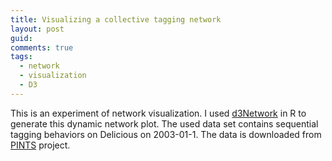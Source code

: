 ```yaml
---
title: Visualizing a collective tagging network
layout: post
guid: 
comments: true
tags:
  - network
  - visualization
  - D3
---
```


This is an experiment of network visualization. I used [d3Network](http://christophergandrud.github.io/d3Network/) in R to generate this dynamic network plot. The used data set contains sequential tagging behaviors on Delicious on 2003-01-1. The data is downloaded from [PINTS](http://www.uni-koblenz-landau.de/koblenz/fb4/AGStaab/Research/DataSets/PINTSExperimentsDataSets/index_html) project. 

<body>
 <style> 
.link {  
stroke: #666;
opacity: 0.9;
stroke-width: 1.5px; 
} 
.node circle { 
stroke: #fff; 
opacity: 0.9;
stroke-width: 1.5px; 
} 
.node:not(:hover) .nodetext {
display: none;
}
text { 
font: 7px serif; 
opacity: 0.9;
pointer-events: none; 
} 
</style> 

<script src=http://d3js.org/d3.v3.min.js></script>

<script> 
 var links = [ { "source" : 0, "target" : 0, "value" : 5 }, { "source" : 0, "target" : 4, "value" : 1 }, { "source" : 0, "target" : 8, "value" : 1 }, { "source" : 0, "target" : 10, "value" : 1 }, { "source" : 0, "target" : 11, "value" : 3 }, { "source" : 0, "target" : 12, "value" : 1 }, { "source" : 0, "target" : 17, "value" : 2 }, { "source" : 0, "target" : 19, "value" : 1 }, { "source" : 0, "target" : 22, "value" : 1 }, { "source" : 0, "target" : 23, "value" : 1 }, { "source" : 0, "target" : 26, "value" : 1 }, { "source" : 0, "target" : 30, "value" : 3 }, { "source" : 0, "target" : 34, "value" : 2 }, { "source" : 0, "target" : 36, "value" : 1 }, { "source" : 0, "target" : 44, "value" : 1 }, { "source" : 0, "target" : 45, "value" : 4 }, { "source" : 0, "target" : 46, "value" : 4 }, { "source" : 0, "target" : 47, "value" : 1 }, { "source" : 0, "target" : 48, "value" : 2 }, { "source" : 0, "target" : 50, "value" : 2 }, { "source" : 0, "target" : 56, "value" : 5 }, { "source" : 1, "target" : 11, "value" : 1 }, { "source" : 1, "target" : 36, "value" : 1 }, { "source" : 1, "target" : 45, "value" : 1 }, { "source" : 2, "target" : 30, "value" : 1 }, { "source" : 2, "target" : 44, "value" : 1 }, { "source" : 2, "target" : 45, "value" : 2 }, { "source" : 3, "target" : 58, "value" : 1 }, { "source" : 4, "target" : 0, "value" : 2 }, { "source" : 4, "target" : 10, "value" : 2 }, { "source" : 4, "target" : 12, "value" : 1 }, { "source" : 4, "target" : 25, "value" : 1 }, { "source" : 4, "target" : 46, "value" : 1 }, { "source" : 4, "target" : 59, "value" : 1 }, { "source" : 5, "target" : 34, "value" : 1 }, { "source" : 5, "target" : 44, "value" : 1 }, { "source" : 6, "target" : 11, "value" : 2 }, { "source" : 6, "target" : 19, "value" : 3 }, { "source" : 6, "target" : 23, "value" : 2 }, { "source" : 6, "target" : 46, "value" : 1 }, { "source" : 6, "target" : 48, "value" : 1 }, { "source" : 6, "target" : 56, "value" : 1 }, { "source" : 7, "target" : 0, "value" : 1 }, { "source" : 7, "target" : 9, "value" : 1 }, { "source" : 7, "target" : 30, "value" : 1 }, { "source" : 7, "target" : 45, "value" : 1 }, { "source" : 8, "target" : 7, "value" : 1 }, { "source" : 8, "target" : 14, "value" : 1 }, { "source" : 8, "target" : 56, "value" : 2 }, { "source" : 9, "target" : 0, "value" : 1 }, { "source" : 9, "target" : 8, "value" : 1 }, { "source" : 9, "target" : 30, "value" : 1 }, { "source" : 9, "target" : 44, "value" : 2 }, { "source" : 9, "target" : 45, "value" : 2 }, { "source" : 9, "target" : 56, "value" : 1 }, { "source" : 10, "target" : 0, "value" : 2 }, { "source" : 10, "target" : 4, "value" : 1 }, { "source" : 10, "target" : 9, "value" : 1 }, { "source" : 10, "target" : 11, "value" : 1 }, { "source" : 10, "target" : 17, "value" : 2 }, { "source" : 10, "target" : 23, "value" : 1 }, { "source" : 10, "target" : 44, "value" : 3 }, { "source" : 10, "target" : 45, "value" : 5 }, { "source" : 10, "target" : 46, "value" : 1 }, { "source" : 10, "target" : 56, "value" : 3 }, { "source" : 11, "target" : 0, "value" : 2 }, { "source" : 11, "target" : 1, "value" : 1 }, { "source" : 11, "target" : 6, "value" : 1 }, { "source" : 11, "target" : 9, "value" : 1 }, { "source" : 11, "target" : 10, "value" : 2 }, { "source" : 11, "target" : 12, "value" : 1 }, { "source" : 11, "target" : 34, "value" : 2 }, { "source" : 11, "target" : 46, "value" : 3 }, { "source" : 11, "target" : 47, "value" : 1 }, { "source" : 12, "target" : 11, "value" : 1 }, { "source" : 12, "target" : 17, "value" : 1 }, { "source" : 12, "target" : 33, "value" : 1 }, { "source" : 12, "target" : 37, "value" : 1 }, { "source" : 12, "target" : 44, "value" : 1 }, { "source" : 12, "target" : 48, "value" : 1 }, { "source" : 12, "target" : 56, "value" : 1 }, { "source" : 13, "target" : 11, "value" : 1 }, { "source" : 13, "target" : 46, "value" : 1 }, { "source" : 13, "target" : 50, "value" : 1 }, { "source" : 14, "target" : 0, "value" : 1 }, { "source" : 14, "target" : 14, "value" : 1 }, { "source" : 14, "target" : 22, "value" : 1 }, { "source" : 14, "target" : 36, "value" : 2 }, { "source" : 14, "target" : 44, "value" : 1 }, { "source" : 14, "target" : 45, "value" : 2 }, { "source" : 14, "target" : 47, "value" : 1 }, { "source" : 14, "target" : 56, "value" : 1 }, { "source" : 15, "target" : 60, "value" : 1 }, { "source" : 16, "target" : 61, "value" : 1 }, { "source" : 17, "target" : 0, "value" : 3 }, { "source" : 17, "target" : 1, "value" : 1 }, { "source" : 17, "target" : 6, "value" : 1 }, { "source" : 17, "target" : 8, "value" : 1 }, { "source" : 17, "target" : 9, "value" : 1 }, { "source" : 17, "target" : 10, "value" : 2 }, { "source" : 17, "target" : 17, "value" : 2 }, { "source" : 17, "target" : 21, "value" : 1 }, { "source" : 17, "target" : 31, "value" : 1 }, { "source" : 17, "target" : 36, "value" : 2 }, { "source" : 17, "target" : 46, "value" : 1 }, { "source" : 17, "target" : 47, "value" : 1 }, { "source" : 17, "target" : 62, "value" : 1 }, { "source" : 17, "target" : 81, "value" : 0.01 }, { "source" : 18, "target" : 63, "value" : 1 }, { "source" : 19, "target" : 5, "value" : 1 }, { "source" : 19, "target" : 6, "value" : 1 }, { "source" : 19, "target" : 10, "value" : 3 }, { "source" : 19, "target" : 21, "value" : 1 }, { "source" : 19, "target" : 34, "value" : 1 }, { "source" : 19, "target" : 36, "value" : 1 }, { "source" : 19, "target" : 47, "value" : 5 }, { "source" : 20, "target" : 3, "value" : 1 }, { "source" : 21, "target" : 0, "value" : 1 }, { "source" : 21, "target" : 17, "value" : 1 }, { "source" : 21, "target" : 45, "value" : 2 }, { "source" : 21, "target" : 50, "value" : 1 }, { "source" : 22, "target" : 14, "value" : 1 }, { "source" : 22, "target" : 17, "value" : 1 }, { "source" : 22, "target" : 22, "value" : 1 }, { "source" : 22, "target" : 26, "value" : 1 }, { "source" : 22, "target" : 45, "value" : 1 }, { "source" : 23, "target" : 10, "value" : 1 }, { "source" : 23, "target" : 46, "value" : 1 }, { "source" : 23, "target" : 47, "value" : 2 }, { "source" : 24, "target" : 64, "value" : 1 }, { "source" : 25, "target" : 19, "value" : 1 }, { "source" : 25, "target" : 45, "value" : 1 }, { "source" : 25, "target" : 48, "value" : 1 }, { "source" : 25, "target" : 50, "value" : 2 }, { "source" : 26, "target" : 36, "value" : 1 }, { "source" : 26, "target" : 46, "value" : 1 }, { "source" : 27, "target" : 17, "value" : 1 }, { "source" : 28, "target" : 65, "value" : 1 }, { "source" : 29, "target" : 19, "value" : 1 }, { "source" : 30, "target" : 0, "value" : 3 }, { "source" : 30, "target" : 2, "value" : 1 }, { "source" : 30, "target" : 9, "value" : 1 }, { "source" : 30, "target" : 31, "value" : 1 }, { "source" : 30, "target" : 47, "value" : 3 }, { "source" : 31, "target" : 0, "value" : 1 }, { "source" : 31, "target" : 19, "value" : 1 }, { "source" : 31, "target" : 44, "value" : 1 }, { "source" : 31, "target" : 50, "value" : 1 }, { "source" : 32, "target" : 28, "value" : 1 }, { "source" : 33, "target" : 21, "value" : 1 }, { "source" : 33, "target" : 66, "value" : 1 }, { "source" : 34, "target" : 0, "value" : 1 }, { "source" : 34, "target" : 4, "value" : 2 }, { "source" : 34, "target" : 12, "value" : 1 }, { "source" : 34, "target" : 45, "value" : 2 }, { "source" : 34, "target" : 46, "value" : 1 }, { "source" : 34, "target" : 56, "value" : 1 }, { "source" : 35, "target" : 45, "value" : 1 }, { "source" : 36, "target" : 1, "value" : 1 }, { "source" : 36, "target" : 6, "value" : 1 }, { "source" : 36, "target" : 10, "value" : 1 }, { "source" : 36, "target" : 11, "value" : 1 }, { "source" : 36, "target" : 14, "value" : 1 }, { "source" : 36, "target" : 17, "value" : 1 }, { "source" : 36, "target" : 19, "value" : 1 }, { "source" : 36, "target" : 37, "value" : 1 }, { "source" : 36, "target" : 45, "value" : 2 }, { "source" : 36, "target" : 46, "value" : 1 }, { "source" : 36, "target" : 47, "value" : 1 }, { "source" : 36, "target" : 48, "value" : 1 }, { "source" : 36, "target" : 56, "value" : 2 }, { "source" : 37, "target" : 37, "value" : 1 }, { "source" : 37, "target" : 46, "value" : 2 }, { "source" : 38, "target" : 38, "value" : 2 }, { "source" : 38, "target" : 42, "value" : 1 }, { "source" : 38, "target" : 67, "value" : 1 }, { "source" : 38, "target" : 81, "value" : 0.04 }, { "source" : 39, "target" : 41, "value" : 1 }, { "source" : 39, "target" : 54, "value" : 1 }, { "source" : 40, "target" : 68, "value" : 1 }, { "source" : 41, "target" : 39, "value" : 1 }, { "source" : 42, "target" : 38, "value" : 2 }, { "source" : 42, "target" : 42, "value" : 1 }, { "source" : 43, "target" : 55, "value" : 1 }, { "source" : 44, "target" : 0, "value" : 5 }, { "source" : 44, "target" : 6, "value" : 1 }, { "source" : 44, "target" : 10, "value" : 3 }, { "source" : 44, "target" : 12, "value" : 1 }, { "source" : 44, "target" : 14, "value" : 1 }, { "source" : 44, "target" : 25, "value" : 2 }, { "source" : 44, "target" : 47, "value" : 1 }, { "source" : 44, "target" : 49, "value" : 1 }, { "source" : 45, "target" : 0, "value" : 2 }, { "source" : 45, "target" : 2, "value" : 2 }, { "source" : 45, "target" : 6, "value" : 3 }, { "source" : 45, "target" : 7, "value" : 1 }, { "source" : 45, "target" : 8, "value" : 1 }, { "source" : 45, "target" : 9, "value" : 1 }, { "source" : 45, "target" : 10, "value" : 2 }, { "source" : 45, "target" : 13, "value" : 1 }, { "source" : 45, "target" : 14, "value" : 1 }, { "source" : 45, "target" : 21, "value" : 2 }, { "source" : 45, "target" : 25, "value" : 1 }, { "source" : 45, "target" : 34, "value" : 1 }, { "source" : 45, "target" : 36, "value" : 1 }, { "source" : 45, "target" : 46, "value" : 4 }, { "source" : 45, "target" : 47, "value" : 7 }, { "source" : 45, "target" : 49, "value" : 1 }, { "source" : 46, "target" : 0, "value" : 5 }, { "source" : 46, "target" : 4, "value" : 3 }, { "source" : 46, "target" : 10, "value" : 1 }, { "source" : 46, "target" : 11, "value" : 3 }, { "source" : 46, "target" : 14, "value" : 1 }, { "source" : 46, "target" : 17, "value" : 1 }, { "source" : 46, "target" : 30, "value" : 1 }, { "source" : 46, "target" : 36, "value" : 2 }, { "source" : 46, "target" : 44, "value" : 1 }, { "source" : 46, "target" : 45, "value" : 1 }, { "source" : 46, "target" : 46, "value" : 3 }, { "source" : 46, "target" : 47, "value" : 4 }, { "source" : 46, "target" : 50, "value" : 3 }, { "source" : 46, "target" : 81, "value" : 0.01 }, { "source" : 47, "target" : 5, "value" : 1 }, { "source" : 47, "target" : 7, "value" : 1 }, { "source" : 47, "target" : 11, "value" : 1 }, { "source" : 47, "target" : 13, "value" : 1 }, { "source" : 47, "target" : 14, "value" : 1 }, { "source" : 47, "target" : 17, "value" : 6 }, { "source" : 47, "target" : 19, "value" : 5 }, { "source" : 47, "target" : 30, "value" : 2 }, { "source" : 47, "target" : 31, "value" : 1 }, { "source" : 47, "target" : 44, "value" : 2 }, { "source" : 47, "target" : 45, "value" : 3 }, { "source" : 47, "target" : 46, "value" : 2 }, { "source" : 47, "target" : 47, "value" : 1 }, { "source" : 47, "target" : 48, "value" : 3 }, { "source" : 47, "target" : 56, "value" : 5 }, { "source" : 48, "target" : 0, "value" : 2 }, { "source" : 48, "target" : 6, "value" : 1 }, { "source" : 48, "target" : 10, "value" : 1 }, { "source" : 48, "target" : 12, "value" : 1 }, { "source" : 48, "target" : 14, "value" : 1 }, { "source" : 48, "target" : 34, "value" : 1 }, { "source" : 48, "target" : 36, "value" : 1 }, { "source" : 48, "target" : 47, "value" : 1 }, { "source" : 49, "target" : 44, "value" : 1 }, { "source" : 49, "target" : 45, "value" : 1 }, { "source" : 50, "target" : 0, "value" : 5 }, { "source" : 50, "target" : 2, "value" : 1 }, { "source" : 50, "target" : 13, "value" : 1 }, { "source" : 50, "target" : 22, "value" : 1 }, { "source" : 50, "target" : 31, "value" : 1 }, { "source" : 50, "target" : 47, "value" : 1 }, { "source" : 50, "target" : 51, "value" : 1 }, { "source" : 50, "target" : 81, "value" : 0.01 }, { "source" : 51, "target" : 50, "value" : 1 }, { "source" : 52, "target" : 33, "value" : 1 }, { "source" : 52, "target" : 81, "value" : 0.01 }, { "source" : 53, "target" : 69, "value" : 1 }, { "source" : 54, "target" : 24, "value" : 1 }, { "source" : 55, "target" : 16, "value" : 1 }, { "source" : 56, "target" : 0, "value" : 1 }, { "source" : 56, "target" : 6, "value" : 1 }, { "source" : 56, "target" : 7, "value" : 1 }, { "source" : 56, "target" : 9, "value" : 2 }, { "source" : 56, "target" : 10, "value" : 1 }, { "source" : 56, "target" : 12, "value" : 1 }, { "source" : 56, "target" : 14, "value" : 1 }, { "source" : 56, "target" : 22, "value" : 1 }, { "source" : 56, "target" : 25, "value" : 1 }, { "source" : 56, "target" : 29, "value" : 1 }, { "source" : 56, "target" : 35, "value" : 1 }, { "source" : 56, "target" : 36, "value" : 3 }, { "source" : 56, "target" : 46, "value" : 2 }, { "source" : 56, "target" : 47, "value" : 5 }, { "source" : 57, "target" : 70, "value" : 1 }, { "source" : 58, "target" : 81, "value" : 0.01 }, { "source" : 59, "target" : 81, "value" : 0.01 }, { "source" : 60, "target" : 81, "value" : 0.01 }, { "source" : 61, "target" : 81, "value" : 0.01 }, { "source" : 62, "target" : 81, "value" : 0.01 }, { "source" : 63, "target" : 81, "value" : 0.01 }, { "source" : 64, "target" : 81, "value" : 0.01 }, { "source" : 65, "target" : 81, "value" : 0.01 }, { "source" : 66, "target" : 81, "value" : 0.01 }, { "source" : 67, "target" : 81, "value" : 0.01 }, { "source" : 68, "target" : 81, "value" : 0.01 }, { "source" : 69, "target" : 81, "value" : 0.01 }, { "source" : 70, "target" : 81, "value" : 0.01 }, { "source" : 71, "target" : 81, "value" : 0.01 }, { "source" : 72, "target" : 81, "value" : 0.01 }, { "source" : 73, "target" : 81, "value" : 0.01 }, { "source" : 74, "target" : 81, "value" : 0.01 }, { "source" : 75, "target" : 81, "value" : 0.01 }, { "source" : 76, "target" : 81, "value" : 0.01 }, { "source" : 77, "target" : 81, "value" : 0.01 }, { "source" : 78, "target" : 81, "value" : 0.01 }, { "source" : 79, "target" : 81, "value" : 0.01 }, { "source" : 80, "target" : 4, "value" : 0.01 }, { "source" : 80, "target" : 15, "value" : 0.01 }, { "source" : 80, "target" : 17, "value" : 0.01 }, { "source" : 80, "target" : 18, "value" : 0.01 }, { "source" : 80, "target" : 20, "value" : 0.01 }, { "source" : 80, "target" : 27, "value" : 0.01 }, { "source" : 80, "target" : 32, "value" : 0.01 }, { "source" : 80, "target" : 38, "value" : 0.04 }, { "source" : 80, "target" : 39, "value" : 0.01 }, { "source" : 80, "target" : 40, "value" : 0.01 }, { "source" : 80, "target" : 42, "value" : 0.01 }, { "source" : 80, "target" : 43, "value" : 0.01 }, { "source" : 80, "target" : 46, "value" : 0.01 }, { "source" : 80, "target" : 50, "value" : 0.01 }, { "source" : 80, "target" : 52, "value" : 0.02 }, { "source" : 80, "target" : 53, "value" : 0.01 }, { "source" : 80, "target" : 57, "value" : 0.01 }, { "source" : 80, "target" : 71, "value" : 0.01 }, { "source" : 80, "target" : 72, "value" : 0.01 }, { "source" : 80, "target" : 73, "value" : 0.01 }, { "source" : 80, "target" : 74, "value" : 0.01 }, { "source" : 80, "target" : 75, "value" : 0.01 }, { "source" : 80, "target" : 76, "value" : 0.01 }, { "source" : 80, "target" : 77, "value" : 0.01 }, { "source" : 80, "target" : 78, "value" : 0.01 }, { "source" : 80, "target" : 79, "value" : 0.01 } ] ; 
 var nodes = [ { "name" : "shop", "group" : 2 }, { "name" : "feed", "group" : 2 }, { "name" : "fonts", "group" : 2 }, { "name" : "cisco", "group" : 3 }, { "name" : "reference", "group" : 2 }, { "name" : "photoshop", "group" : 2 }, { "name" : "win", "group" : 2 }, { "name" : "robotics", "group" : 2 }, { "name" : "share", "group" : 2 }, { "name" : "themes", "group" : 2 }, { "name" : "woodworking", "group" : 2 }, { "name" : "video", "group" : 2 }, { "name" : "rpg", "group" : 2 }, { "name" : "toys", "group" : 2 }, { "name" : "home", "group" : 2 }, { "name" : "gcss", "group" : 4 }, { "name" : "xp", "group" : 5 }, { "name" : "web", "group" : 2 }, { "name" : "importados", "group" : 6 }, { "name" : "java", "group" : 2 }, { "name" : "americana", "group" : 3 }, { "name" : "service", "group" : 2 }, { "name" : "script", "group" : 2 }, { "name" : "humor", "group" : 2 }, { "name" : "entertainment", "group" : 7 }, { "name" : "how", "group" : 2 }, { "name" : "health", "group" : 2 }, { "name" : "usenet", "group" : 2 }, { "name" : "genealogy", "group" : 8 }, { "name" : "money", "group" : 2 }, { "name" : "music", "group" : 2 }, { "name" : "electronics", "group" : 2 }, { "name" : "gedcom", "group" : 8 }, { "name" : "literature", "group" : 2 }, { "name" : "flight", "group" : 2 }, { "name" : "essay", "group" : 2 }, { "name" : "food", "group" : 2 }, { "name" : "government", "group" : 2 }, { "name" : "imported", "group" : 9 }, { "name" : "movies", "group" : 7 }, { "name" : "enciclopedia", "group" : 10 }, { "name" : "release", "group" : 7 }, { "name" : "mac", "group" : 9 }, { "name" : "dossierdelabarrepersonnelle", "group" : 5 }, { "name" : "photography", "group" : 2 }, { "name" : "software", "group" : 2 }, { "name" : "hardware", "group" : 2 }, { "name" : "circuits", "group" : 2 }, { "name" : "science", "group" : 2 }, { "name" : "icons", "group" : 2 }, { "name" : "programming", "group" : 2 }, { "name" : "career", "group" : 2 }, { "name" : "books", "group" : 2 }, { "name" : "freebsd", "group" : 11 }, { "name" : "dvd", "group" : 7 }, { "name" : "guru", "group" : 5 }, { "name" : "design", "group" : 2 }, { "name" : "clothes", "group" : 12 }, { "name" : "admin", "group" : 3 }, { "name" : "language", "group" : 2 }, { "name" : "show", "group" : 4 }, { "name" : "cvs", "group" : 5 }, { "name" : "usabilidad", "group" : 2 }, { "name" : "dise", "group" : 6 }, { "name" : "schedule", "group" : 7 }, { "name" : "xml", "group" : 8 }, { "name" : "tolkien", "group" : 2 }, { "name" : "activism", "group" : 9 }, { "name" : "informacion", "group" : 10 }, { "name" : "bsd", "group" : 11 }, { "name" : "shopping", "group" : 12 }, { "name" : "being", "group" : 12 }, { "name" : "library", "group" : 12 }, { "name" : "mozilla", "group" : 12 }, { "name" : "p", "group" : 12 }, { "name" : "hamburg", "group" : 12 }, { "name" : "linux", "group" : 12 }, { "name" : "homepages", "group" : 12 }, { "name" : "computers", "group" : 12 }, { "name" : "shareware", "group" : 12 }, { "name" : "source", "group" : 0 }, { "name" : "sink", "group" : 1 } ] ; 
 var width = 800
height = 800;

var color = d3.scale.category20();

var force = d3.layout.force()
.nodes(d3.values(nodes)) 
.links(links) 
.size([width, height]) 
.linkDistance(50) 
.charge(-50) 
.on("tick", tick) 
.start(); 

var svg = d3.select("body").append("svg")
.attr("width", width)
.attr("height", height);

var link = svg.selectAll(".link")
.data(force.links())
.enter().append("line")
.attr("class", "link")
.style("stroke-width", function(d) { return Math.sqrt(d.value); });

var node = svg.selectAll(".node")
.data(force.nodes())
.enter().append("g") 
.attr("class", "node")
.style("fill", function(d) { return color(d.group); })
.style("opacity", 0.9)
.on("mouseover", mouseover) 
.on("mouseout", mouseout) 
.call(force.drag);

node.append("circle") 
.attr("r", 6)

node.append("svg:text")
.attr("class", "nodetext")
.attr("dx", 12)
.attr("dy", ".35em")
.text(function(d) { return d.name });

function tick() { 
link 
.attr("x1", function(d) { return d.source.x; }) 
.attr("y1", function(d) { return d.source.y; }) 
.attr("x2", function(d) { return d.target.x; }) 
.attr("y2", function(d) { return d.target.y; }); 

node.attr("transform", function(d) { return "translate(" + d.x + "," + d.y + ")"; }); 
} 

function mouseover() { 
d3.select(this).select("circle").transition() 
.duration(750) 
.attr("r", 16);
d3.select(this).select("text").transition()
.duration(750)
.attr("x", 13)
.style("stroke-width", ".5px")
.style("font", "17.5px serif")
.style("opacity", 1); 
} 

function mouseout() { 
d3.select(this).select("circle").transition() 
.duration(750) 
.attr("r", 8); 
} 

</script>
</body>